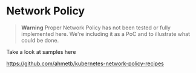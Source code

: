 # Network Policy

> **Warning**
> Proper Network Policy has not been tested or fully implemented here.
> We're including it as a PoC and to illustrate what could be done.

Take a look at samples here

https://github.com/ahmetb/kubernetes-network-policy-recipes
